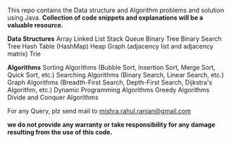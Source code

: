 This repo contains the Data structure and Algorithm problems and solution  using Java.
**Collection of code snippets and explanations will be a valuable resource.**

**Data Structures**
    Array
    Linked List
    Stack
    Queue
    Binary Tree
    Binary Search Tree
    Hash Table (HashMap)
    Heap
    Graph (adjacency list and adjacency matrix)
    Trie

**Algorithms**
    Sorting Algorithms (Bubble Sort, Insertion Sort, Merge Sort, Quick Sort, etc.)
    Searching Algorithms (Binary Search, Linear Search, etc.)
    Graph Algorithms (Breadth-First Search, Depth-First Search, Dijkstra's Algorithm, etc.)
    Dynamic Programming Algorithms
    Greedy Algorithms
    Divide and Conquer Algorithms

For any Query, plz send mail to mishra.rahul.ranjan@gmail.com

**we do not provide any warranty or take responsibility for any damage resulting from the use of this code.**
